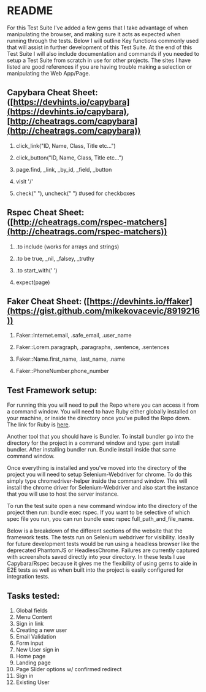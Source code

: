 # README

For this Test Suite I&#39;ve added a few gems that I take advantage of when manipulating the browser, and making sure it acts as expected when running through the tests.  Below I will outline Key functions commonly used that will assist in further development of this Test Suite.  At the end of this Test Suite I will also include documentation and commands if you needed to setup a Test Suite from scratch in use for other projects.  The sites I have listed are good references if you are having trouble making a selection or manipulating the Web App/Page.

## Capybara Cheat Sheet: ([https://devhints.io/capybara](https://devhints.io/capybara), [http://cheatrags.com/capybara](http://cheatrags.com/capybara))
1. click\_link(&quot;ID, Name, Class, Title etc…&quot;)

2. click\_button(&quot;ID, Name, Class, Title etc…&quot;)

3. page.find, \_link, \_by\_id, \_field, \_button

4. visit &#39;/&#39;

5. check(&quot; &quot;), uncheck(&quot; &quot;)  #used for checkboxes

## Rspec Cheat Sheet: ([http://cheatrags.com/rspec-matchers](http://cheatrags.com/rspec-matchers))

1. .to include (works for arrays and strings)

2. .to be true, \_nil, \_falsey, \_truthy

3. .to start\_with(&#39; &#39;)

4. expect(page)

## Faker Cheat Sheet: ([https://devhints.io/ffaker](https://gist.github.com/mikekovacevic/8919216))

1. Faker::Internet.email, .safe_email, .user_name

2. Faker::Lorem.paragraph, .paragraphs, .sentence, .sentences

3. Faker::Name.first_name, .last_name, .name

4. Faker::PhoneNumber.phone_number

## Test Framework setup:

For running this you will need to pull the Repo where you can access it from a command window. You will need to have Ruby either globally installed on your machine, or inside the directory once you&#39;ve pulled the Repo down.  The link for Ruby is [here](https://www.ruby-lang.org/en/documentation/installation/).

Another tool that you should have is Bundler.  To install bundler go into the directory for the project in a command window and type: gem install bundler.  After installing bundler run.  Bundle install inside that same command window.

Once everything is installed and you&#39;ve moved into the directory of the project you will need to setup Selenium-Webdriver for chrome.  To do this simply type chromedriver-helper inside the command window.  This will install the chrome driver for Selenium-Webdriver and also start the instance that you will use to host the server instance.

To run the test suite open a new command window into the directory of the project then run: bundle exec rspec.  If you want to be selective of which spec file you run, you can run bundle exec rspec full\_path\_and\_file\_name.

Below is a breakdown of the different sections of the website that the framework tests. The tests run on Selenium webdriver for visibility.  Ideally for future development tests would be run using a headless browser like the deprecated PhantomJS or HeadlessChrome.  Failures are currently captured with screenshots saved directly into your directory.  In these tests I use Capybara/Rspec because it gives me the flexibility of using gems to aide in E2E tests as well as when built into the project is easily configured for integration tests.

## Tasks tested:
1. Global fields
2. Menu Content
3. Sign in link
4. Creating a new user
5. Email Validation
6. Form input
7. New User sign in
8. Home page
9. Landing page
10. Page Slider options w/ confirmed redirect
11. Sign in
12. Existing User
